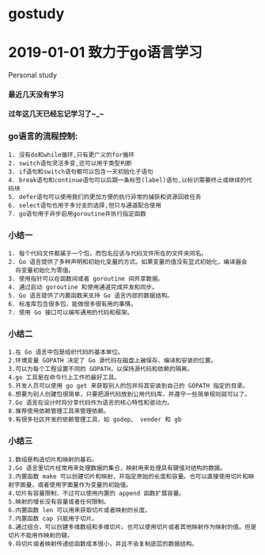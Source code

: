# gostudy
# 2019-01-01 致力于go语言学习
Personal study
#### 最近几天没有学习
#### 过年这几天已经忘记学习了~_~
### go语言的流程控制:
    1. 没有do和while循环,只有更广义的for循环
    2. switch语句灵活多变,还可以用于类型判断
    3. if语句和switch语句都可以包含一天初始化子语句
    4. break语句和continue语句可以后跟一条标签(label)语句,以标识需要终止或继续的代码块
    5. defer语句可以使用我们的更加方便的执行异常的捕获和资源回收任务
    6. select语句也用于多分支的选择,但只与通道配合使用
    7. go语句用于异步启用goroutine并执行指定函数
### 小结一
    1. 每个代码文件都属于一个包，而包名应该与代码文件所在的文件夹同名。
    2. Go 语言提供了多种声明和初始化变量的方式。如果变量的值没有显式初始化，编译器会
      将变量初始化为零值。
    3. 使用指针可以在函数间或者 goroutine 间共享数据。
    4. 通过启动 goroutine 和使用通道完成并发和同步。
    5. Go 语言提供了内置函数来支持 Go 语言内部的数据结构。
    6. 标准库包含很多包，能做很多很有用的事情。
    7. 使用 Go 接口可以编写通用的代码和框架。
### 小结二
    1.在 Go 语言中包是组织代码的基本单位。      
    2.环境变量 GOPATH 决定了 Go 源代码在磁盘上被保存、编译和安装的位置。   
    3.可以为每个工程设置不同的 GOPATH，以保持源代码和依赖的隔离。   
    4.go 工具是在命令行上工作的最好工具。   
    5.开发人员可以使用 go get 来获取别人的包并将其安装到自己的 GOPATH 指定的目录。   
    6.想要为别人创建包很简单，只要把源代码放到公用代码库，并遵守一些简单规则就可以了。   
    7.Go 语言在设计时将分享代码作为语言的核心特性和驱动力。   
    8.推荐使用依赖管理工具来管理依赖。   
    9.有很多社区开发的依赖管理工具，如 godep、 vender 和 gb
### 小结三
    1.数组是构造切片和映射的基石。
    2.Go 语言里切片经常用来处理数据的集合，映射用来处理具有键值对结构的数据。
    3.内置函数 make 可以创建切片和映射，并指定原始的长度和容量。也可以直接使用切片和映射字面量，或者使用字面量作为变量的初始值。
    4.切片有容量限制，不过可以使用内置的 append 函数扩展容量。
    5.映射的增长没有容量或者任何限制。
    6.内置函数 len 可以用来获取切片或者映射的长度。
    7.内置函数 cap 只能用于切片。
    8.通过组合，可以创建多维数组和多维切片。也可以使用切片或者其他映射作为映射的值。但是切片不能用作映射的键。
    9.将切片或者映射传递给函数成本很小，并且不会复制底层的数据结构。    